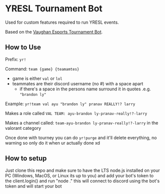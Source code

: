 # YRESL Tournament Bot

Used for custom features required to run YRESL events.

Based on the [Vaughan Esports Tournament Bot](https://github.com/Vaughan-Esports/VE-Tourney-Bot).

## How to Use
Prefix: `yr!`

Command: `team {game} {teamamtes}`
- game is either `val` or `lol`
- teammates are their discord username (no #) with a space apart 
    - if there's a space in the persons name surround it in quotes .e.g. `"brandon ly"`


Example: `yr!team val ayu "brandon ly" pranav REALLY!? larry`

Makes a role called `VAL TEAM: ayu-brandon ly-pranav-really!?-larry`

Makes a channel called: `team-ayu-brandon ly-pranav-really!?-larry` in the valorant category

Once done with tourney you can do `yr!purge` and it'll delete everything, no warning so only do it when ur actually done xd

## How to setup
Just clone this repo and make sure to have the LTS node.js installed on your PC (Windows, MacOS, or Linux its up to you) and add your bot's token to the client.login()
and run "node ." this will connect to discord using the bot's token and will start your bot